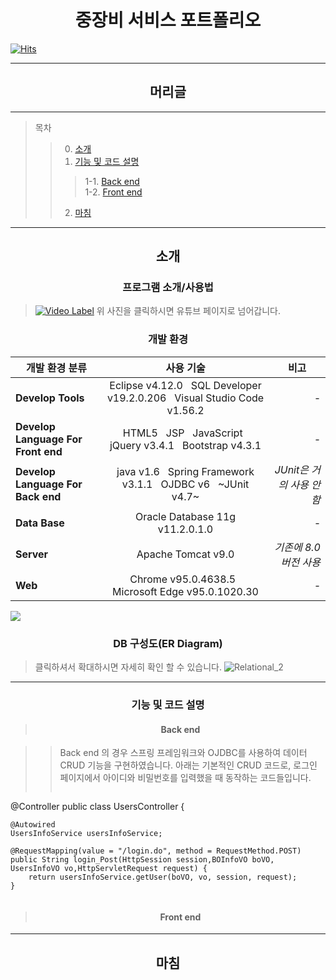 <h1 align="center">중장비 서비스 포트폴리오</h1>

[![Hits](https://hits.seeyoufarm.com/api/count/incr/badge.svg?url=https%3A%2F%2Fgithub.com%2Fwal2739%2FHE_PP%2F&count_bg=%23000000&title_bg=%23E12D2D&icon=&icon_color=%23E7E7E7&title=%EC%A4%91%EC%9E%A5%EB%B9%84+%EC%84%9C%EB%B9%84%EC%8A%A4+%ED%8F%AC%ED%8A%B8%ED%8F%B4%EB%A6%AC%EC%98%A4&edge_flat=false)](https://hits.seeyoufarm.com)

---

<h2 align="center">머리글</h1>
<div align="center">

</div>

---

>목차
>>0. [소개](#소개)
>>1. [기능 및 코드 설명](#기능-및-코드-설명)
>>>1-1. [Back end](#Back-end)<br/>
>>>1-2. [Front end](#Front-end)
>>2. [마침](#마침)

---

<h2 align="center">소개</h1>

<h3 align="center">프로그램 소개/사용법</h3>

>[![Video Label](https://user-images.githubusercontent.com/14798713/139208844-03ad2730-2482-49d4-ab1f-beb0067801d9.png)](https://youtu.be/RKVCRUdEEPQ)
>위 사진을 클릭하시면 유튜브 페이지로 넘어갑니다.




<h3 align="center">개발 환경</h3>

<div align="center">

|  <center>개발 환경 분류</center> |  <center>사용 기술</center> |  <center>비고</center> |
|:--------|:--------:|--------:|
|**Develop Tools** | <center> Eclipse v4.12.0  &nbsp;  SQL Developer v19.2.0.206  &nbsp;   Visual Studio Code v1.56.2 </center> |*-* |
|**Develop Language For Front end** | <center> HTML5  &nbsp;  JSP &nbsp;   JavaScript  &nbsp;  jQuery v3.4.1  &nbsp;  Bootstrap v4.3.1 </center> |*-* |
|**Develop Language For Back end** | <center> java v1.6  &nbsp;  Spring Framework v3.1.1 &nbsp;   OJDBC v6  &nbsp;  ~JUnit v4.7~ </center> |*JUnit은 거의 사용 안함* |
|**Data Base** | <center> Oracle Database 11g v11.2.0.1.0 </center> |*-* |
|**Server** | <center> Apache Tomcat v9.0 </center> |*기존에 8.0버전 사용* |
|**Web** | <center> Chrome v95.0.4638.5  &nbsp;  Microsoft Edge v95.0.1020.30 </center> |*-* |
  
</div>

[![](https://mermaid.ink/img/eyJjb2RlIjoicGllIHRpdGxlIOyWuOyWtOuzhCDqsJzrsJwg67mE7JyoXG4gICAgXCJKQVZBXCIgOiAyMDBcbiAgICBcIkpTUFwiIDogMTQwXG4gICAgXCJKUy9qUXVlcnlcIiA6IDE2MFxuICAgIFwiREIvUXVlcnlcIiA6IDgwXG4gICAgXCJIVE1MXCIgOiAxMFxuICAgIFwiZXRjLlwiIDogMTVcbiAgICAgICAgICAgICIsIm1lcm1haWQiOnsidGhlbWUiOiJkZWZhdWx0In0sInVwZGF0ZUVkaXRvciI6ZmFsc2UsImF1dG9TeW5jIjp0cnVlLCJ1cGRhdGVEaWFncmFtIjpmYWxzZX0)](https://mermaid-js.github.io/mermaid-live-editor/edit#eyJjb2RlIjoicGllIHRpdGxlIOyWuOyWtOuzhCDqsJzrsJwg67mE7JyoXG4gICAgXCJKQVZBXCIgOiAyMDBcbiAgICBcIkpTUFwiIDogMTQwXG4gICAgXCJKUy9qUXVlcnlcIiA6IDE2MFxuICAgIFwiREIvUXVlcnlcIiA6IDgwXG4gICAgXCJIVE1MXCIgOiAxMFxuICAgIFwiZXRjLlwiIDogMTVcbiAgICAgICAgICAgICIsIm1lcm1haWQiOiJ7XG4gIFwidGhlbWVcIjogXCJkZWZhdWx0XCJcbn0iLCJ1cGRhdGVFZGl0b3IiOmZhbHNlLCJhdXRvU3luYyI6dHJ1ZSwidXBkYXRlRGlhZ3JhbSI6ZmFsc2V9)


<h3 align="center">DB 구성도(ER Diagram)</h3>

>클릭하셔서 확대하시면 자세히 확인 할 수 있습니다.
>![Relational_2](https://user-images.githubusercontent.com/14798713/138958779-dd8b1df2-d39d-4651-800e-6598dafcef8f.png)

---



<h3 align="center">기능 및 코드 설명</h3>

><h4 align="center">Back end</h4>

>>Back end 의 경우 스프링 프레임워크와 OJDBC를 사용하여 데이터 CRUD 기능을 구현하였습니다. 아래는 기본적인 CRUD 코드로, 로그인 페이지에서 아이디와 비밀번호를 입력했을 때 동작하는 코드들입니다.
>>~~~
@Controller
public class UsersController {
	
	@Autowired
	UsersInfoService usersInfoService;

	@RequestMapping(value = "/login.do", method = RequestMethod.POST)
	public String login_Post(HttpSession session,BOInfoVO boVO, UsersInfoVO vo,HttpServletRequest request) {
		return usersInfoService.getUser(boVO, vo, session, request);
	}
>>~~~

><h4 align="center">Front end</h4>


---

<h2 align="center">마침</h1>


